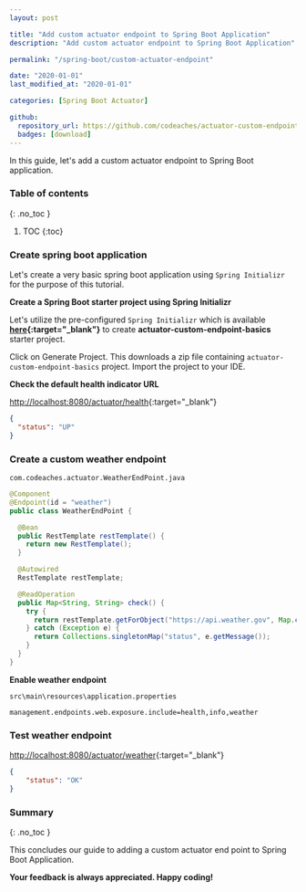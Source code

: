 ```yaml
---
layout: post

title: "Add custom actuator endpoint to Spring Boot Application"
description: "Add custom actuator endpoint to Spring Boot Application"

permalink: "/spring-boot/custom-actuator-endpoint"

date: "2020-01-01"
last_modified_at: "2020-01-01"

categories: [Spring Boot Actuator]

github:
  repository_url: https://github.com/codeaches/actuator-custom-endpoint-basics
  badges: [download]
---
```


In this guide, let's add a custom actuator endpoint to Spring Boot application.<!-- excerpt end -->

### **Table of contents**
{: .no_toc }

1. TOC
{:toc}

### **Create spring boot application**

Let's create a very basic spring boot application using `Spring Initializr` for the purpose of this tutorial.

**Create a Spring Boot starter project using Spring Initializr**

Let's utilize the pre-configured `Spring Initializr` which is available **[here](https://start.spring.io/#!type=maven-project&language=java&platformVersion=2.2.4.RELEASE&packaging=jar&jvmVersion=13&groupId=com.codeaches&artifactId=actuator-custom-endpoint-basics&name=actuator-custom-endpoint-basics&description=demo%20project%20for%20spring%20boot&packageName=com.codeaches.actuator&dependencies=web,actuator){:target="_blank"}** to create **actuator-custom-endpoint-basics** starter project.

Click on Generate Project. This downloads a zip file containing `actuator-custom-endpoint-basics` project. Import the project to your IDE.

**Check the default health indicator URL**

[http://localhost:8080/actuator/health](http://localhost:8080/actuator/health){:target="_blank"}

```json
{
  "status": "UP"
}
```

### **Create a custom weather endpoint**

`com.codeaches.actuator.WeatherEndPoint.java`

```java
@Component
@Endpoint(id = "weather")
public class WeatherEndPoint {

  @Bean
  public RestTemplate restTemplate() {
    return new RestTemplate();
  }

  @Autowired
  RestTemplate restTemplate;

  @ReadOperation
  public Map<String, String> check() {
    try {
      return restTemplate.getForObject("https://api.weather.gov", Map.class);
    } catch (Exception e) {
      return Collections.singletonMap("status", e.getMessage());
    }
  }
}
```

**Enable weather endpoint**

`src\main\resources\application.properties`

```properties
management.endpoints.web.exposure.include=health,info,weather
```

### **Test weather endpoint**

[http://localhost:8080/actuator/weather](http://localhost:8080/actuator/weather){:target="_blank"}

```json
{
    "status": "OK"
}
```

### **Summary**
{: .no_toc }

This concludes our guide to adding a custom actuator end point to Spring Boot Application.

**Your feedback is always appreciated. Happy coding!**